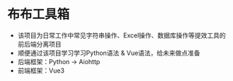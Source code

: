 # 布布工具箱

- 该项目为日常工作中常见字符串操作、Excel操作、数据库操作等提效工具的前后端分离项目
- 顺便通过该项目学习学习Python语法 & Vue语法，给未来做点准备
- 后端框架：Python -> Aiohttp
- 前端框架：Vue3
